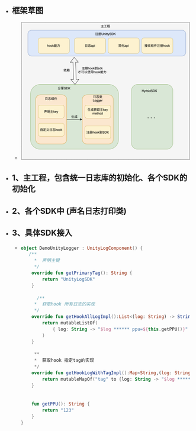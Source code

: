 - ## 框架草图
	- ![image.png](../assets/image_1683360102737_0.png)
- ## 1、主工程，包含统一日志库的初始化、各个SDK的初始化
- ## 2、各个SDK中 (声名日志打印类)
- ## 3、具体SDK接入
	- ```kotlin
	  object DemoUnityLogger : UnityLogComponent() {
	  	 /**
	       *  声明主键
	       */
	      override fun getPrimaryTag(): String {
	          return "UnityLogSDK"
	      }
	  
	        /**
	       *  获取hook 所有日志的实现
	       */
	      override fun getHookAllLogImpl():List<(log: String) -> String?>{
	          return mutableListOf(
	              { log: String -> "$log ****** ppu=${this.getPPU()}" },
	          )
	      }
	  
	       **
	       *  获取hook 指定tag的实现
	       */
	      override fun getHookLogWithTagImpl():Map<String,(log: String) -> String?>{
	          return mutableMapOf("tag" to {log: String -> "$log ****** ppu=${this.getPPU()}"})
	      }
	  
	  
	      fun getPPU(): String {
	          return "123"
	      }
	  }
	  
	  ```